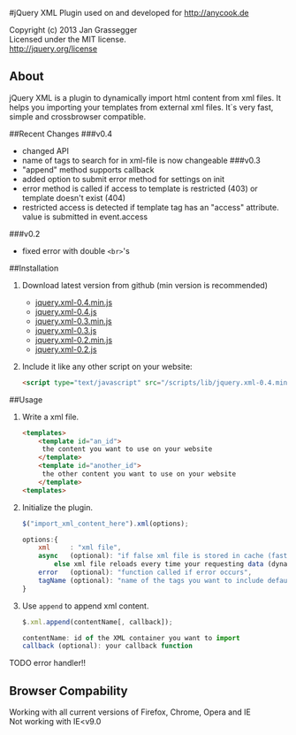 #jQuery XML Plugin
used on and developed for http://anycook.de

Copyright (c) 2013 Jan Grassegger  
Licensed under the MIT license.  
http://jquery.org/license 

## About
jQuery XML is a plugin to dynamically import html content from xml files. It helps you importing your templates from external xml files. It`s very fast, simple and crossbrowser compatible. 

##Recent Changes
###v0.4
- changed API 
- name of tags to search for in xml-file is now changeable
###v0.3
 - "append" method supports callback
 - added option to submit error method for settings on init
 - error method is called if access to template is restricted (403) or template doesn't exist (404)
 - restricted access is detected if template tag has an "access" attribute. value is submitted in event.access

###v0.2
- fixed error with double ```<br>```'s
 
 
##Installation
1. Download latest version from github (min version is recommended)
	- [jquery.xml-0.4.min.js](http://cloud.github.com/downloads/gesundkrank/jquery.xml/jquery.xml-0.4.min.js)
	- [jquery.xml-0.4.js](http://cloud.github.com/downloads/gesundkrank/jquery.xml/jquery.xml-0.4.js)
	- [jquery.xml-0.3.min.js](http://cloud.github.com/downloads/gesundkrank/jquery.xml/jquery.xml-0.3.min.js)
	- [jquery.xml-0.3.js](http://cloud.github.com/downloads/gesundkrank/jquery.xml/jquery.xml-0.3.js)
	- [jquery.xml-0.2.min.js](http://cloud.github.com/downloads/gesundkrank/jquery.xml/jquery.xml-0.2.min.js)
	- [jquery.xml-0.2.js](http://cloud.github.com/downloads/gesundkrank/jquery.xml/jquery.xml-0.2.js)
2. Include it like any other script on your website:

	```html
	<script type="text/javascript" src="/scripts/lib/jquery.xml-0.4.min.js"></script>
	```

##Usage
1. Write a xml file.
	
	```html
	<templates>
		<template id="an_id">
		 the content you want to use on your website
		</template>
		<template id="another_id">
		 the other content you want to use on your website
		</template>
	<templates>
	```
	
2. Initialize the plugin.
	```javascript
	$("import_xml_content_here").xml(options);
	
	options:{
		xml		: "xml file", 
		async 	(optional): "if false xml file is stored in cache (faster!!) 
			else xml file reloads every time your requesting data (dynamically)",  
		error 	(optional): "function called if error occurs", 
		tagName (optional): "name of the tags you want to include default: template"
	}
	```
3. Use ```append``` to append xml content.
	```javascript
	$.xml.append(contentName[, callback]);
	
	contentName: id of the XML container you want to import
	callback (optional): your callback function
	```
	
TODO error handler!!
## Browser Compability
Working with all current versions of Firefox, Chrome, Opera and IE  
Not working with IE<v9.0
